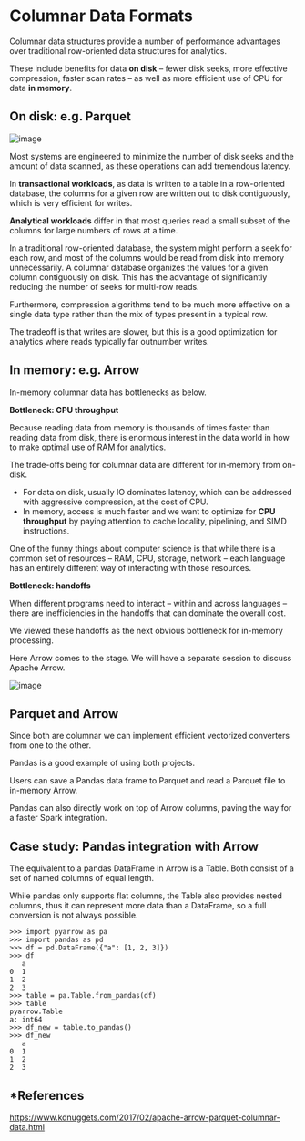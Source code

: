# Columnar Data Formats

Columnar data structures provide a number of performance advantages over traditional row-oriented data structures for analytics. 

These include benefits for data **on disk** – fewer disk seeks, more effective compression, faster scan rates – as well as more efficient use of CPU for data **in memory**.  

## On disk: e.g. Parquet
![image](https://user-images.githubusercontent.com/47337188/179433609-47f1c664-18dd-4973-9ad4-112e898866fe.png)

Most systems are engineered to minimize the number of disk seeks and the amount of data scanned, as these operations can add tremendous latency. 

In **transactional workloads**, as data is written to a table in a row-oriented database, the columns for a given row are written out to disk contiguously, which is very efficient for writes. 

**Analytical workloads** differ in that most queries read a small subset of the columns for large numbers of rows at a time. 

In a traditional row-oriented database, the system might perform a seek for each row, and most of the columns would be read from disk into memory unnecessarily.
A columnar database organizes the values for a given column contiguously on disk. This has the advantage of significantly reducing the number of seeks for multi-row reads. 

Furthermore, compression algorithms tend to be much more effective on a single data type rather than the mix of types present in a typical row. 

The tradeoff is that writes are slower, but this is a good optimization for analytics where reads typically far outnumber writes.

## In memory: e.g. Arrow

In-memory columnar data has bottlenecks as below.

**Bottleneck: CPU throughput**

Because reading data from memory is thousands of times faster than reading data from disk, there is enormous interest in the data world in how to make optimal use of RAM for analytics.

The trade-offs being for columnar data are different for in-memory from on-disk. 

- For data on disk, usually IO dominates latency, which can be addressed with aggressive compression, at the cost of CPU. 
- In memory, access is much faster and we want to optimize for **CPU throughput** by paying attention to cache locality, pipelining, and SIMD instructions.

One of the funny things about computer science is that while there is a common set of resources – RAM, CPU, storage, network – each language has an entirely different way of interacting with those resources. 

**Bottleneck: handoffs**

When different programs need to interact – within and across languages – there are inefficiencies in the handoffs that can dominate the overall cost.

We viewed these handoffs as the next obvious bottleneck for in-memory processing.

Here Arrow comes to the stage. We will have a separate session to discuss Apache Arrow.

![image](https://user-images.githubusercontent.com/47337188/179433791-01df26d9-4c62-4d15-ad4e-f756fc14b526.png)

## Parquet and Arrow

Since both are columnar we can implement efficient vectorized converters from one to the other. 

Pandas is a good example of using both projects.

Users can save a Pandas data frame to Parquet and read a Parquet file to in-memory Arrow.

Pandas can also directly work on top of Arrow columns, paving the way for a faster Spark integration.

## Case study: Pandas integration with Arrow
The equivalent to a pandas DataFrame in Arrow is a Table. Both consist of a set of named columns of equal length.

While pandas only supports flat columns, the Table also provides nested columns, thus it can represent more data than a DataFrame, so a full conversion is not always possible.

```
>>> import pyarrow as pa
>>> import pandas as pd
>>> df = pd.DataFrame({"a": [1, 2, 3]})
>>> df
   a
0  1
1  2
2  3
>>> table = pa.Table.from_pandas(df)
>>> table
pyarrow.Table
a: int64
>>> df_new = table.to_pandas()
>>> df_new
   a
0  1
1  2
2  3

```


## *References
https://www.kdnuggets.com/2017/02/apache-arrow-parquet-columnar-data.html
